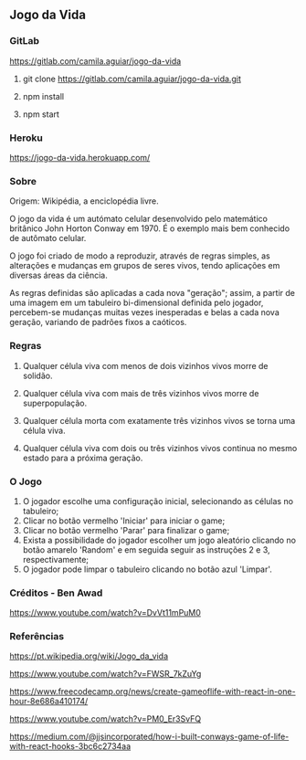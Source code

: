 ## Jogo da Vida
### GitLab

https://gitlab.com/camila.aguiar/jogo-da-vida


1) git clone https://gitlab.com/camila.aguiar/jogo-da-vida.git

2) npm install

3) npm start

### Heroku

https://jogo-da-vida.herokuapp.com/

### Sobre 

Origem: Wikipédia, a enciclopédia livre.

O jogo da vida é um autómato celular desenvolvido pelo matemático britânico John Horton Conway em 1970. É o exemplo mais bem conhecido de autômato celular.

O jogo foi criado de modo a reproduzir, através de regras simples, as alterações e mudanças em grupos de seres vivos, tendo aplicações em diversas áreas da ciência.

As regras definidas são aplicadas a cada nova "geração"; assim, a partir de uma imagem em um tabuleiro bi-dimensional definida pelo jogador, percebem-se mudanças muitas vezes inesperadas e belas a cada nova geração, variando de padrões fixos a caóticos.

### Regras

1) Qualquer célula viva com menos de dois vizinhos vivos morre de solidão.

2) Qualquer célula viva com mais de três vizinhos vivos morre de superpopulação.

3) Qualquer célula morta com exatamente três vizinhos vivos se torna uma célula viva.

4) Qualquer célula viva com dois ou três vizinhos vivos continua no mesmo estado para a
   próxima geração.

### O Jogo

1) O jogador escolhe uma configuração inicial, selecionando as células no tabuleiro;
2) Clicar no botão vermelho 'Iniciar' para iniciar o game;
3) Clicar no botão vermelho 'Parar' para finalizar o game;
4) Exista a possibilidade do jogador escolher um jogo aleatório clicando no botão amarelo 'Random' e em seguida seguir as instruções 2 e 3, respectivamente;
5) O jogador pode limpar o tabuleiro clicando no botão azul 'Limpar'.

### Créditos - Ben Awad

https://www.youtube.com/watch?v=DvVt11mPuM0

### Referências

https://pt.wikipedia.org/wiki/Jogo_da_vida

https://www.youtube.com/watch?v=FWSR_7kZuYg

https://www.freecodecamp.org/news/create-gameoflife-with-react-in-one-hour-8e686a410174/

https://www.youtube.com/watch?v=PM0_Er3SvFQ

https://medium.com/@jjsincorporated/how-i-built-conways-game-of-life-with-react-hooks-3bc6c2734aa
